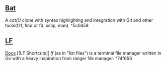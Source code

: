 ## [Bat](https://github.com/sharkdp/bat)
A _cat(1)_ clone with syntax highlighting and integration with Git and other tools(fzf, find or fd, xclip, man). ^5c0d58

## [LF](https://github.com/gokcehan/lf)
[Docs](https://pkg.go.dev/github.com/gokcehan/lf)
[[LF Shortcuts]]
_lf_ (as in "list files") is a terminal file manager written in Go with a heavy inspiration from ranger file manager. ^74f656
